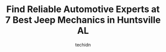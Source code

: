 ---
layout: ampstory
image: https://images.unsplash.com/photo-1493238792000-8113da705763?ixlib=rb-4.0.3&ixid=MnwxMjA3fDB8MHxwaG90by1wYWdlfHx8fGVufDB8fHx8&auto=format&fit=crop&w=640&h=853&q=80
author: techidn
featured: false
description: Discover the 7 best Jeep Mechanic in Huntsville AL, USA and ensure your vehicle receives the highest quality of care. These trusted professionals are known for their skill, knowledge, and de
title: Find Reliable Automotive Experts at 7 Best Jeep Mechanics in Huntsville AL
cover:
   title: Find Reliable Automotive Experts at 7 Best Jeep Mechanics in Huntsville AL
   subtitle: Rickpate
   background: https://images.unsplash.com/photo-1493238792000-8113da705763?ixlib=rb-4.0.3&ixid=MnwxMjA3fDB8MHxwaG90by1wYWdlfHx8fGVufDB8fHx8&auto=format&fit=crop&w=640&h=853&q=80

pages: 
 - layout: thirds
   top: <h1>#1 Kevins Auto Repair</h1>
   bottom: "<p>Loved that I was able to request a time over their website, they were quick to get me scheduled. Very friendly in the office with the cutest dog in the back. Kevin was st</p>"
   background: https://www.knot35.com/toplist/wp-content/uploads/2023/06/best-jeep-mechanic-1-in-huntsville-al-1685832573.jpeg
   backgroundblur: true
 - layout: thirds
   top: <h1>#2 Landers McLarty Dodge Chrysler Jeep Ram Service Department</h1>
   bottom: "<p>6533 University Dr NW Unit A, Huntsville, AL 35806, United States</p>"
   background: https://www.knot35.com/toplist/wp-content/uploads/2023/06/best-jeep-mechanic-2-in-huntsville-al-1685832573.jpeg
   cta:
      link: https://www.knot35.com/toplist/find-reliable-automotive-experts-at-7-best-jeep-mechanics-in-huntsville-al/
      text: Find Reliable Automotive Experts at 7 Best Jeep Mechanics in Huntsville AL
 - layout: thirds
   top: <h1>#3 Pro Auto</h1>
   bottom: "<p>5078 Meridian St N, Huntsville, AL 35810, United States</p>"
   background: https://www.knot35.com/toplist/wp-content/uploads/2023/06/best-jeep-mechanic-3-in-huntsville-al-1685832573.jpeg
   cta:
      link: https://www.knot35.com/toplist/find-reliable-automotive-experts-at-7-best-jeep-mechanics-in-huntsville-al/
      text: Find Reliable Automotive Experts at 7 Best Jeep Mechanics in Huntsville AL
 - layout: thirds
   top: <h1>#4 Lbj Tire And Auto</h1>
   bottom: "<p>12403 S Memorial Pkwy, Huntsville, AL 35803, United States</p>"
   background: https://images.unsplash.com/photo-1522441815192-d9f04eb0615c?ixlib=rb-4.0.3&ixid=MnwxMjA3fDB8MHxwaG90by1wYWdlfHx8fGVufDB8fHx8&auto=format&fit=crop&w=640&h=853&q=80
   cta:
      link: https://www.knot35.com/toplist/find-reliable-automotive-experts-at-7-best-jeep-mechanics-in-huntsville-al/
      text: Find Reliable Automotive Experts at 7 Best Jeep Mechanics in Huntsville AL
 - layout: thirds
   top: <h1>#5 Rocket City Off Road Huntsville Driveshaft Auto Repair</h1>
   bottom: "<p>5476 Research Park Blvd NW, Huntsville, AL 35806, United States</p>"
   background: https://images.unsplash.com/photo-1614648718611-0635f29016cb?ixlib=rb-4.0.3&ixid=MnwxMjA3fDB8MHxwaG90by1wYWdlfHx8fGVufDB8fHx8&auto=format&fit=crop&w=640&h=853&q=80
   cta:
      link: https://www.knot35.com/toplist/find-reliable-automotive-experts-at-7-best-jeep-mechanics-in-huntsville-al/
      text: Find Reliable Automotive Experts at 7 Best Jeep Mechanics in Huntsville AL
 - layout: thirds
   top: <h1>#6 Harding Auto Repair</h1>
   bottom: "<p>145 Jim Harding Way, Huntsville, AL 35806, United States</p>"
   background: https://images.unsplash.com/photo-1484589065579-248aad0d8b13?ixlib=rb-4.0.3&ixid=MnwxMjA3fDB8MHxwaG90by1wYWdlfHx8fGVufDB8fHx8&auto=format&fit=crop&w=640&h=853&q=80
   cta:
      link: https://www.knot35.com/toplist/find-reliable-automotive-experts-at-7-best-jeep-mechanics-in-huntsville-al/
      text: Find Reliable Automotive Experts at 7 Best Jeep Mechanics in Huntsville AL
 - layout: thirds
   top: <h1>#7 DIEHL AUTOMOTIVE</h1>
   bottom: "<p>3300 6th Ave SW, Huntsville, AL 35805, United States</p>"
   background: https://images.unsplash.com/photo-1557672172-298e090bd0f1?ixlib=rb-4.0.3&ixid=MnwxMjA3fDB8MHxwaG90by1wYWdlfHx8fGVufDB8fHx8&auto=format&fit=crop&w=640&h=853&q=80
   cta:
      link: https://www.knot35.com/toplist/find-reliable-automotive-experts-at-7-best-jeep-mechanics-in-huntsville-al/
      text: Find Reliable Automotive Experts at 7 Best Jeep Mechanics in Huntsville AL
 - layout: thirds
   middle: Continue reading...
   background: https://images.unsplash.com/photo-1488554378835-f7acf46e6c98?ixlib=rb-4.0.3&ixid=MnwxMjA3fDB8MHxwaG90by1wYWdlfHx8fGVufDB8fHx8&auto=format&fit=crop&w=640&h=853&q=80
   cta:
      link: https://www.knot35.com/toplist/find-reliable-automotive-experts-at-7-best-jeep-mechanics-in-huntsville-al/
      text: Find Reliable Automotive Experts at 7 Best Jeep Mechanics in Huntsville AL
      
---
